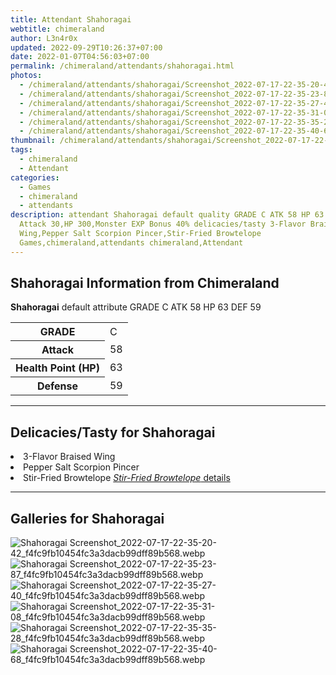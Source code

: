 ```yaml
---
title: Attendant Shahoragai
webtitle: chimeraland
author: L3n4r0x
updated: 2022-09-29T10:26:37+07:00
date: 2022-01-07T04:56:03+07:00
permalink: /chimeraland/attendants/shahoragai.html
photos:
  - /chimeraland/attendants/shahoragai/Screenshot_2022-07-17-22-35-20-42_f4fc9fb10454fc3a3dacb99dff89b568.webp
  - /chimeraland/attendants/shahoragai/Screenshot_2022-07-17-22-35-23-87_f4fc9fb10454fc3a3dacb99dff89b568.webp
  - /chimeraland/attendants/shahoragai/Screenshot_2022-07-17-22-35-27-40_f4fc9fb10454fc3a3dacb99dff89b568.webp
  - /chimeraland/attendants/shahoragai/Screenshot_2022-07-17-22-35-31-08_f4fc9fb10454fc3a3dacb99dff89b568.webp
  - /chimeraland/attendants/shahoragai/Screenshot_2022-07-17-22-35-35-28_f4fc9fb10454fc3a3dacb99dff89b568.webp
  - /chimeraland/attendants/shahoragai/Screenshot_2022-07-17-22-35-40-68_f4fc9fb10454fc3a3dacb99dff89b568.webp
thumbnail: /chimeraland/attendants/shahoragai/Screenshot_2022-07-17-22-35-20-42_f4fc9fb10454fc3a3dacb99dff89b568.webp
tags:
  - chimeraland
  - Attendant
categories:
  - Games
  - chimeraland
  - attendants
description: attendant Shahoragai default quality GRADE C ATK 58 HP 63 DEF 59
  Attack 30,HP 300,Monster EXP Bonus 40% delicacies/tasty 3-Flavor Braised
  Wing,Pepper Salt Scorpion Pincer,Stir-Fried Browtelope
  Games,chimeraland,attendants chimeraland,Attendant
---
```


<section id="bootstrap-wrapper"><link rel="stylesheet" href="https://rawcdn.githack.com/dimaslanjaka/Web-Manajemen/870a349/css/bootstrap-5-3-0-alpha3-wrapper.css"/><h2 id="attribute">Shahoragai Information from Chimeraland</h2><p><b>Shahoragai</b> default attribute GRADE C ATK 58 HP 63 DEF 59<table><tr><th>GRADE</th><td>C</td></tr><tr><th>Attack</th><td>58</td></tr><tr><th>Health Point (HP)</th><td>63</td></tr><tr><th>Defense</th><td>59</td></tr></table></p><hr/><h2 id="delicacies">Delicacies/Tasty for Shahoragai</h2><div class="bg-dark text-light"><li class="d-flex justify-content-between bg-dark text-light">3-Flavor Braised Wing </li><li class="d-flex justify-content-between bg-dark text-light">Pepper Salt Scorpion Pincer </li><li class="d-flex justify-content-between bg-dark text-light">Stir-Fried Browtelope <a href="/chimeraland/recipes/stir-fried-browtelope.html" class="text-primary" title="Click here to view recipe Stir-Fried Browtelope details"><i>Stir-Fried Browtelope</i> details</a></li></div><hr/><div id="gallery"><h2>Galleries for Shahoragai</h2><div class="row"><div class="col-lg-6 col-12"><img src="/chimeraland/attendants/shahoragai/Screenshot_2022-07-17-22-35-20-42_f4fc9fb10454fc3a3dacb99dff89b568.webp" alt="Shahoragai Screenshot_2022-07-17-22-35-20-42_f4fc9fb10454fc3a3dacb99dff89b568.webp"/></div><div class="col-lg-6 col-12"><img src="/chimeraland/attendants/shahoragai/Screenshot_2022-07-17-22-35-23-87_f4fc9fb10454fc3a3dacb99dff89b568.webp" alt="Shahoragai Screenshot_2022-07-17-22-35-23-87_f4fc9fb10454fc3a3dacb99dff89b568.webp"/></div><div class="col-lg-6 col-12"><img src="/chimeraland/attendants/shahoragai/Screenshot_2022-07-17-22-35-27-40_f4fc9fb10454fc3a3dacb99dff89b568.webp" alt="Shahoragai Screenshot_2022-07-17-22-35-27-40_f4fc9fb10454fc3a3dacb99dff89b568.webp"/></div><div class="col-lg-6 col-12"><img src="/chimeraland/attendants/shahoragai/Screenshot_2022-07-17-22-35-31-08_f4fc9fb10454fc3a3dacb99dff89b568.webp" alt="Shahoragai Screenshot_2022-07-17-22-35-31-08_f4fc9fb10454fc3a3dacb99dff89b568.webp"/></div><div class="col-lg-6 col-12"><img src="/chimeraland/attendants/shahoragai/Screenshot_2022-07-17-22-35-35-28_f4fc9fb10454fc3a3dacb99dff89b568.webp" alt="Shahoragai Screenshot_2022-07-17-22-35-35-28_f4fc9fb10454fc3a3dacb99dff89b568.webp"/></div><div class="col-lg-6 col-12"><img src="/chimeraland/attendants/shahoragai/Screenshot_2022-07-17-22-35-40-68_f4fc9fb10454fc3a3dacb99dff89b568.webp" alt="Shahoragai Screenshot_2022-07-17-22-35-40-68_f4fc9fb10454fc3a3dacb99dff89b568.webp"/></div></div></div></section>